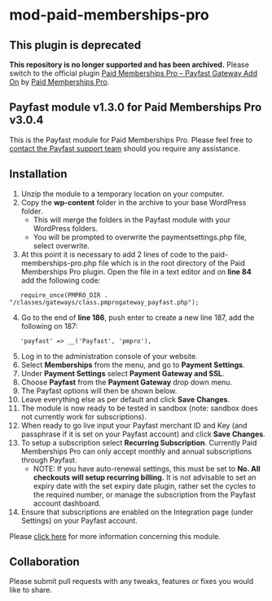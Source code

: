 # mod-paid-memberships-pro

## This plugin is deprecated

**This repository is no longer supported and has been archived.** Please switch to the official
plugin [Paid Memberships Pro – Payfast Gateway Add On](https://wordpress.org/plugins/pmpro-payfast/)
by [Paid Memberships Pro](https://www.paidmembershipspro.com/).

## Payfast module v1.3.0 for Paid Memberships Pro v3.0.4

This is the Payfast module for Paid Memberships Pro. Please feel free
to [contact the Payfast support team](https://payfast.io/contact/) should you require any assistance.

## Installation

1. Unzip the module to a temporary location on your computer.
2. Copy the **wp-content** folder in the archive to your base WordPress folder.
    - This will merge the folders in the Payfast module with your WordPress folders.
    - You will be prompted to overwrite the paymentsettings.php file, select overwrite.
3. At this point it is necessary to add 2 lines of code to the paid-memberships-pro.php file which is in the root
   directory of the Paid Memberships Pro plugin. Open the file in a text editor and on **line 84** add the following
   code:

```
   require_once(PMPRO_DIR . "/classes/gateways/class.pmprogateway_payfast.php");
```

4. Go to the end of **line 186**, push enter to create a new line 187, add the following on 187:

```
   'payfast' => __('Payfast', 'pmpro'),
```

5. Log in to the administration console of your website.
6. Select **Memberships** from the menu, and go to **Payment Settings**.
7. Under **Payment Settings** select **Payment Gateway and SSL**.
8. Choose **Payfast** from the **Payment Gateway** drop down menu.
9. The Payfast options will then be shown below.
10. Leave everything else as per default and click **Save Changes**.
11. The module is now ready to be tested in sandbox (note: sandbox does not currently work for subscriptions).
12. When ready to go live input your Payfast merchant ID and Key (and passphrase if it is set on your Payfast account)
    and click **Save Changes**.
13. To setup a subscription select **Recurring Subscription**. Currently Paid Memberships Pro can only accept monthly
    and
    annual subscriptions through Payfast.
    - NOTE: If you have auto-renewal settings, this must be set to **No. All checkouts will setup recurring billing.**
      It is
      not advisable to set an expiry date with the set expiry date plugin, rather set the cycles to the required number,
      or manage the subscription from the Payfast account dashboard.
14. Ensure that subscriptions are enabled on the Integration page (under Settings) on your Payfast account.

Please [click here](https://payfast.io/integration/plugins/paid-memberships-pro/) for more information concerning this
module.

## Collaboration

Please submit pull requests with any tweaks, features or fixes you would like to share.
